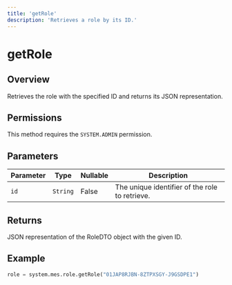 ```yaml
---
title: 'getRole'
description: 'Retrieves a role by its ID.'
---
```


# getRole

## Overview

Retrieves the role with the specified ID and returns its JSON representation.

## Permissions

This method requires the `SYSTEM.ADMIN` permission.

## Parameters

| Parameter | Type     | Nullable | Description                                    |
| --------- | -------- | -------- | ---------------------------------------------- |
| `id`      | `String` | False    | The unique identifier of the role to retrieve. |

## Returns

JSON representation of the RoleDTO object with the given ID.

## Example

```python
role = system.mes.role.getRole("01JAP8RJBN-8ZTPXSGY-J9GSDPE1")
```
